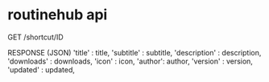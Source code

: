 # routinehub api

GET /shortcut/ID

   RESPONSE (JSON)
    'title' : title, 
    'subtitle' : subtitle,
    'description' : description,
    'downloads' : downloads,
    'icon' : icon,
    'author': author,
    'version' : version,
    'updated' : updated,
